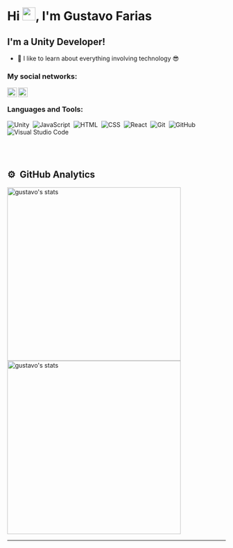 <h1 align="left">Hi <img src="https://raw.githubusercontent.com/kaueMarques/kaueMarques/master/hi.gif" width="30px">, I'm Gustavo Farias</h1>

## I'm a Unity Developer!

- 🔭 I like to learn about everything involving technology 😎

### My social networks:

<img align="left" alt="gustavofari | LinkedIn" width="22px" src="https://cdn.jsdelivr.net/npm/simple-icons@v3/icons/linkedin.svg" />
<img align="left" alt="gustavofari | Instagram" width="22px" src="https://cdn.jsdelivr.net/npm/simple-icons@v3/icons/instagram.svg" />

<br />

### Languages and Tools:


![Unity](https://img.shields.io/badge/-UNITY-05122A?style=flat&logo=UNITY)&nbsp;
![JavaScript](https://img.shields.io/badge/-JavaScript-05122A?style=flat&logo=javascript)&nbsp;
![HTML](https://img.shields.io/badge/-HTML-05122A?style=flat&logo=HTML5)&nbsp;
![CSS](https://img.shields.io/badge/-CSS-05122A?style=flat&logo=CSS3&logoColor=1572B6)&nbsp;
![React](https://img.shields.io/badge/-React-05122A?style=flat&logo=react)&nbsp;
![Git](https://img.shields.io/badge/-Git-05122A?style=flat&logo=git)&nbsp;
![GitHub](https://img.shields.io/badge/-GitHub-05122A?style=flat&logo=github)&nbsp;
![Visual Studio Code](https://img.shields.io/badge/-Visual%20Studio%20Code-05122A?style=flat&logo=visual-studio-code&logoColor=007ACC)&nbsp;

<br><br>

## ⚙️ &nbsp;GitHub Analytics

<p align="left">
<img width="400em" src="https://github-readme-stats.vercel.app/api?username=gustavofari&show_icons=true&theme=vision-friendly-dark" alt="gustavo's stats"/>
<img width="400em" src=" https://github-readme-stats.vercel.app/api/top-langs/?username=gustavofari&layout=compact&theme=vision-friendly-dark" alt="gustavo's stats"/>
 
</p>

---
